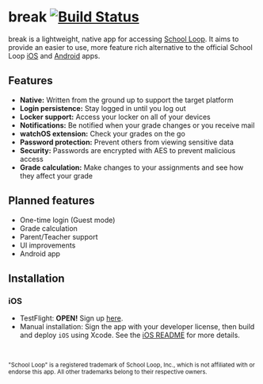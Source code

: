 # break [![Build Status](https://travis-ci.org/saagarjha/break.svg?branch=master)](https://travis-ci.org/saagarjha/break)
break is a lightweight, native app for accessing [School Loop](http://www.schoolloop.com). It aims to provide an easier to use, more feature rich alternative to the official School Loop [iOS](https://itunes.apple.com/us/app/school-loop/id739554978?mt=8) and [Android](https://play.google.com/store/apps/details?id=com.schoolloop.mobileloop.app&hl=en) apps.

## Features
* **Native:** Written from the ground up to support the target platform
* **Login persistence:** Stay logged in until you log out
* **Locker support:** Access your locker on all of your devices
* **Notifications:** Be notified when your grade changes or you receive mail
* **watchOS extension:** Check your grades on the go
* **Password protection:** Prevent others from viewing sensitive data
* **Security:** Passwords are encrypted with AES to prevent malicious access
* **Grade calculation:** Make changes to your assignments and see how they affect your grade

## Planned features
* One-time login (Guest mode)
* Grade calculation
* Parent/Teacher support
* UI improvements
* Android app

## Installation
### iOS
* TestFlight: **OPEN!** Sign up [here](http://goo.gl/forms/SvYR80ZqIy).
* Manual installation: Sign the app with your developer license, then build and deploy `iOS` using Xcode. See the [iOS README](./iOS) for more details.
<br>

<sup>"School Loop" is a registered trademark of School Loop, Inc., which is not affiliated with or endorse this app. All other trademarks belong to their respective owners.</sup>
